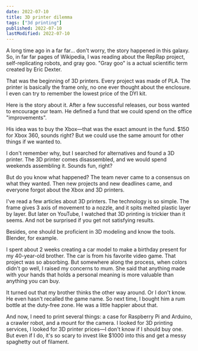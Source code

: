 ```yaml
---
date: 2022-07-10
title: 3D printer dilemma
tags: ["3d printing"]
published: 2022-07-10
lastModified: 2022-07-10
---
```


A long time ago in a far far… don't worry, the story happened in this galaxy. So, in far far pages of Wikipedia, I was reading about the RepRap project, self-replicating robots, and gray goo. "Gray goo" is a actual scientific term created by Eric Dexter.

That was the beginning of 3D printers. Every project was made of PLA. The printer is basically the frame only, no one ever thought about the enclosure. I even can try to remember the lowest price of the DYI kit.

Here is the story about it. After a few successful releases, our boss wanted to encourage our team. He defined a fund that we could spend on the office "improvements".

His idea was to buy the Xbox—that was the exact amount in the fund. $150 for Xbox 360, sounds right? But we could use the same amount for other things if we wanted to.

I don't remember why, but I searched for alternatives and found a 3D printer. The 3D printer comes disassembled, and we would spend weekends assembling it. Sounds fun, right?

But do you know what happened? The team never came to a consensus on what they wanted. Then new projects and new deadlines came, and everyone forgot about the Xbox and 3D printers.

I've read a few articles about 3D printers. The technology is so simple. The frame gives 3 axis of movement to a nozzle, and it spits melted plastic layer by layer.  But later on YouTube, I watched that 3D printing is trickier than it seems. And not be surprised if you get not satisfying results.

Besides, one should be proficient in 3D modeling and know the tools. Blender, for example.

I spent about 2 weeks creating a car model to make a birthday present for my 40-year-old brother. The car is from his favorite video game. That project was so absorbing. But somewhere along the process, when colors didn't go well, I raised my concerns to mum. She said that anything made with your hands that holds a personal meaning is more valuable than anything you can buy.

It turned out that my brother thinks the other way around. Or I don't know. He even hasn't recalled the game name. So next time, I bought him a rum bottle at the duty-free zone. He was a little happier about that.

And now, I need to print several things: a case for Raspberry Pi and Arduino, a crawler robot, and a mount for the camera. I looked for 3D printing services, I looked for 3D printer prices—I don't know if I should buy one. But even if I do, it's so scary to invest like $1000 into this and get a messy spaghetty out of filament.

